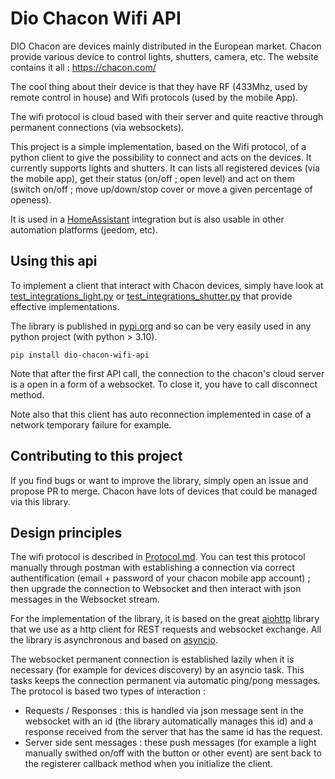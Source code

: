 # Dio Chacon Wifi API

DIO Chacon are devices mainly distributed in the European market.
Chacon provide various device to control lights, shutters, camera, etc.
The website contains it all : https://chacon.com/

The cool thing about their device is that they have RF (433Mhz, used by remote control in house) and Wifi protocols (used by the mobile App).

The wifi protocol is cloud based with their server and quite reactive through permanent connections (via websockets).

This project is a simple implementation, based on the Wifi protocol, of a python client to give the possibility to connect and acts on the devices. It currently supports lights and shutters. It can lists all registered devices (via the mobile app), get their status (on/off ; open level) and act on them (switch on/off ; move up/down/stop cover or move a given percentage of openess).

It is used in a [HomeAssistant](<https://home-assistant.io/>) integration but is also usable in other automation platforms (jeedom, etc).

## Using this api

To implement a client that interact with Chacon devices, simply have look at [test_integrations_light.py](./tests/test_integrations_light.py) or [test_integrations_shutter.py](./tests/test_integrations_shutter.py) that provide effective implementations.

The library is published in [pypi.org](https://pypi.org/) and so can be very easily used in any python project (with python > 3.10).

`pip install dio-chacon-wifi-api`

Note that after the first API call, the connection to the chacon's cloud server is a open in a form of a websocket. To close it, you have to call disconnect method.

Note also that this client has auto reconnection implemented in case of a network temporary failure for example.

## Contributing to this project

If you find bugs or want to improve the library, simply open an issue and propose PR to merge.
Chacon have lots of devices that could be managed via this library.

## Design principles

The wifi protocol is described in [Protocol.md](Protocol.md).
You can test this protocol manually through postman with establishing a connection via correct authentification (email + password of your chacon mobile app account) ; then upgrade the connection to Websocket and then interact with json messages in the Websocket stream.

For the implementation of the library, it is based on the great [aiohttp](https://docs.aiohttp.org/) library that we use as a http client for REST requests and websocket exchange.
All the library is asynchronous and based on [asyncio](https://docs.python.org/3/library/asyncio-dev.html).

The websocket permanent connection is established lazily when it is necessary (for example for devices discovery) by an asyncio task. This tasks keeps the connection permanent via automatic ping/pong messages.
The protocol is based two types of interaction :

- Requests / Responses : this is handled via json message sent in the websocket with an id (the library automatically manages this id) and a response received from the server that has the same id has the request.
- Server side sent messages : these push messages (for example a light manually swithed on/off with the button or other event) are sent back to the registerer callback method when you initialize the client.
